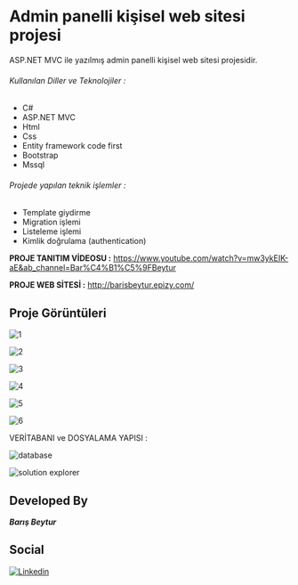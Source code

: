 # Admin panelli kişisel web sitesi projesi

ASP.NET MVC ile yazılmış admin panelli kişisel web sitesi projesidir.

###### Kullanılan Diller ve Teknolojiler :
- C#
- ASP.NET MVC
- Html
- Css 
- Entity framework code first
- Bootstrap
- Mssql

###### Projede yapılan teknik işlemler :

- Template giydirme
- Migration işlemi
- Listeleme işlemi
- Kimlik doğrulama (authentication)

 **PROJE TANITIM VİDEOSU :**
https://www.youtube.com/watch?v=mw3ykEIK-aE&ab_channel=Bar%C4%B1%C5%9FBeytur

**PROJE WEB SİTESİ :**
http://barisbeytur.epizy.com/

## Proje Görüntüleri

![1](https://user-images.githubusercontent.com/77030797/198393873-c437df79-56da-4655-8d64-d92c84eaf160.jpg)

![2](https://user-images.githubusercontent.com/77030797/198393928-11c97839-aeea-4c60-8c78-7904b98faf63.jpg)

![3](https://user-images.githubusercontent.com/77030797/198393953-a643538f-9b0c-4336-80d2-356f5767821e.jpg)

![4](https://user-images.githubusercontent.com/77030797/198393971-4e09cf83-1423-4df5-8220-a6494d7dfdda.jpg)

![5](https://user-images.githubusercontent.com/77030797/198393991-5c06113d-37bd-48db-bf91-fd7a3279fd1e.jpg)

![6](https://user-images.githubusercontent.com/77030797/198394013-169fc202-ac12-48d3-a348-22adeba2d39f.jpg)

VERİTABANI ve DOSYALAMA YAPISI :

![database](https://user-images.githubusercontent.com/77030797/198394226-bd0c7f5c-0212-48e5-b5ea-2ce74ad94f8a.jpg)

![solution explorer](https://user-images.githubusercontent.com/77030797/198394242-b9839a89-6774-4740-89b5-ffb1c654f65c.jpg)

## Developed By
***Barış Beytur***

## Social
[![Linkedin](https://img.shields.io/badge/linkedin-%230077B5.svg?&style=for-the-badge&logo=linkedin&logoColor=white)](https://www.linkedin.com/in/barisbeytur/)










